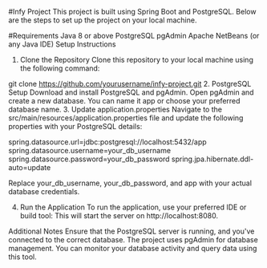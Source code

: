 #Infy Project
This project is built using Spring Boot and PostgreSQL. Below are the steps to set up the project on your local machine.

#Requirements
Java 8 or above
PostgreSQL
pgAdmin
Apache NetBeans (or any Java IDE)
Setup Instructions
1. Clone the Repository
Clone this repository to your local machine using the following command:

git clone https://github.com/yourusername/infy-project.git
2. PostgreSQL Setup
Download and install PostgreSQL and pgAdmin.
Open pgAdmin and create a new database. You can name it app or choose your preferred database name.
3. Update application.properties
Navigate to the src/main/resources/application.properties file and update the following properties with your PostgreSQL details:

spring.datasource.url=jdbc:postgresql://localhost:5432/app
spring.datasource.username=your_db_username
spring.datasource.password=your_db_password
spring.jpa.hibernate.ddl-auto=update

Replace your_db_username, your_db_password, and app with your actual database credentials.

4. Run the Application
To run the application, use your preferred IDE or build tool:
This will start the server on http://localhost:8080.

Additional Notes
Ensure that the PostgreSQL server is running, and you've connected to the correct database.
The project uses pgAdmin for database management. You can monitor your database activity and query data using this tool.
